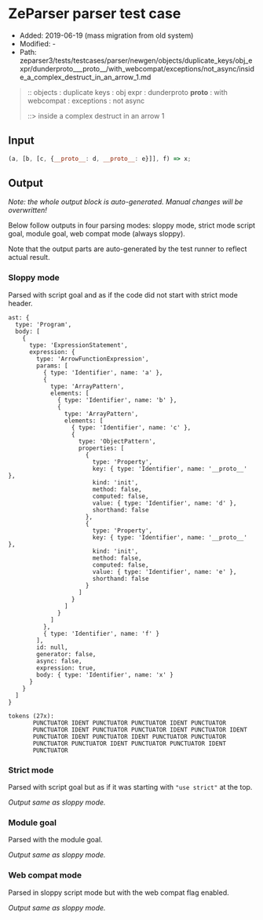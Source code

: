 # ZeParser parser test case

- Added: 2019-06-19 (mass migration from old system)
- Modified: -
- Path: zeparser3/tests/testcases/parser/newgen/objects/duplicate_keys/obj_expr/dunderproto___proto__/with_webcompat/exceptions/not_async/inside_a_complex_destruct_in_an_arrow_1.md

> :: objects : duplicate keys : obj expr : dunderproto __proto__ : with webcompat : exceptions : not async
>
> ::> inside a complex destruct in an arrow 1

## Input

`````js
(a, [b, [c, {__proto__: d, __proto__: e}]], f) => x;
`````

## Output

_Note: the whole output block is auto-generated. Manual changes will be overwritten!_

Below follow outputs in four parsing modes: sloppy mode, strict mode script goal, module goal, web compat mode (always sloppy).

Note that the output parts are auto-generated by the test runner to reflect actual result.

### Sloppy mode

Parsed with script goal and as if the code did not start with strict mode header.

`````
ast: {
  type: 'Program',
  body: [
    {
      type: 'ExpressionStatement',
      expression: {
        type: 'ArrowFunctionExpression',
        params: [
          { type: 'Identifier', name: 'a' },
          {
            type: 'ArrayPattern',
            elements: [
              { type: 'Identifier', name: 'b' },
              {
                type: 'ArrayPattern',
                elements: [
                  { type: 'Identifier', name: 'c' },
                  {
                    type: 'ObjectPattern',
                    properties: [
                      {
                        type: 'Property',
                        key: { type: 'Identifier', name: '__proto__' },
                        kind: 'init',
                        method: false,
                        computed: false,
                        value: { type: 'Identifier', name: 'd' },
                        shorthand: false
                      },
                      {
                        type: 'Property',
                        key: { type: 'Identifier', name: '__proto__' },
                        kind: 'init',
                        method: false,
                        computed: false,
                        value: { type: 'Identifier', name: 'e' },
                        shorthand: false
                      }
                    ]
                  }
                ]
              }
            ]
          },
          { type: 'Identifier', name: 'f' }
        ],
        id: null,
        generator: false,
        async: false,
        expression: true,
        body: { type: 'Identifier', name: 'x' }
      }
    }
  ]
}

tokens (27x):
       PUNCTUATOR IDENT PUNCTUATOR PUNCTUATOR IDENT PUNCTUATOR
       PUNCTUATOR IDENT PUNCTUATOR PUNCTUATOR IDENT PUNCTUATOR IDENT
       PUNCTUATOR IDENT PUNCTUATOR IDENT PUNCTUATOR PUNCTUATOR
       PUNCTUATOR PUNCTUATOR IDENT PUNCTUATOR PUNCTUATOR IDENT
       PUNCTUATOR
`````

### Strict mode

Parsed with script goal but as if it was starting with `"use strict"` at the top.

_Output same as sloppy mode._

### Module goal

Parsed with the module goal.

_Output same as sloppy mode._

### Web compat mode

Parsed in sloppy script mode but with the web compat flag enabled.

_Output same as sloppy mode._
